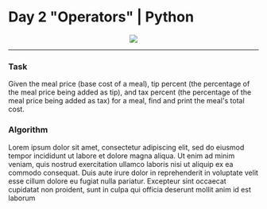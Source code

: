 # Day 2 "Operators" | Python

<p align="center">
  <img src="https://github.com/Kyuubang/example_readme/blob/master/HR-Logo-Main.png">
</p>

___
### Task
Given the meal price (base cost of a meal), tip percent (the percentage of the meal price being added as tip), 
and tax percent (the percentage of the meal price being added as tax) for a meal, find and print the meal's total cost. 
### Algorithm
Lorem ipsum dolor sit amet, consectetur adipiscing elit, sed do eiusmod tempor incididunt ut labore et dolore magna aliqua. 
Ut enim ad minim veniam, quis nostrud exercitation ullamco laboris nisi ut aliquip ex ea commodo consequat. Duis aute irure 
dolor in reprehenderit in voluptate velit esse cillum dolore eu fugiat nulla pariatur. Excepteur sint occaecat cupidatat non 
proident, sunt in culpa qui officia deserunt mollit anim id est laborum

